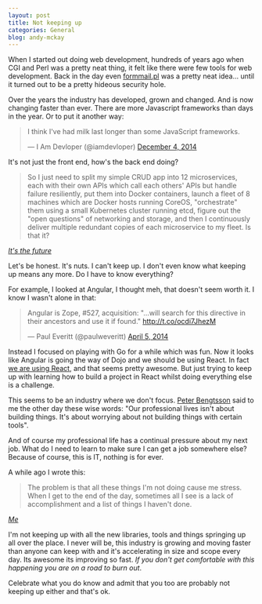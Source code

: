 ```yaml
---
layout: post
title: Not keeping up
categories: General
blog: andy-mckay
---
```


When I started out doing web development, hundreds of years ago when CGI and Perl was a pretty neat thing, it felt like there were few tools for web development. Back in the day even <a href="http://securitytracker.com/id/1001108">formmail.pl</a> was a pretty neat idea... until it turned out to be a pretty hideous security hole.

Over the years the industry has developed, grown and changed. And is now changing faster than ever. There are more Javascript frameworks than days in the year. Or to put it another way:

<blockquote class="twitter-tweet" lang="en"><p lang="en" dir="ltr">I think I&#39;ve had milk last longer than some JavaScript frameworks.</p>&mdash; I Am Devloper (@iamdevloper) <a href="https://twitter.com/iamdevloper/status/540481335362875392">December 4, 2014</a></blockquote>
<script async src="//platform.twitter.com/widgets.js" charset="utf-8"></script>

It's not just the front end, how's the back end doing?

<blockquote>
So I just need to split my simple CRUD app into 12 microservices, each with their own APIs which call each others' APIs but handle failure resiliently, put them into Docker containers, launch a fleet of 8 machines which are Docker hosts running CoreOS, "orchestrate" them using a small Kubernetes cluster running etcd, figure out the "open questions" of networking and storage, and then I continuously deliver multiple redundant copies of each microservice to my fleet. Is that it?
</blockquote>
<cite><a href="http://blog.circleci.com/its-the-future/">It's the future</a></cite>

Let's be honest. It's nuts. I can't keep up. I don't even know what keeping up means any more. Do I have to know everything?

For example, I looked at Angular, I thought meh, that doesn't seem worth it. I know I wasn't alone in that:

<blockquote class="twitter-tweet" lang="en"><p lang="en" dir="ltr">Angular is Zope, #527, acquisition: &quot;…will search for this directive in their ancestors and use it if found.&quot; <a href="http://t.co/ocdi7JhezM">http://t.co/ocdi7JhezM</a></p>&mdash; Paul Everitt (@paulweveritt) <a href="https://twitter.com/paulweveritt/status/452460341990289408">April 5, 2014</a></blockquote>
<script async src="//platform.twitter.com/widgets.js" charset="utf-8"></script>

Instead I focused on playing with Go for a while which was fun. Now it looks like Angular is going the way of Dojo and we should be using React. In fact <a href="https://github.com/mozilla/payments-ui">we are using React</a>, and that seems pretty awesome. But just trying to keep up with learning how to build a project in React whilst doing everything else is a challenge.

This seems to be an industry where we don't focus. <a href="http://www.peterbe.com/">Peter Bengtsson</a> said to me the other day these wise words: "Our professional lives isn't about building things. It's about worrying about not building things with certain tools".

And of course my professional life has a continual pressure about my next job. What do I need to learn to make sure I can get a job somewhere else? Because of course, this is IT, nothing is for ever.

A while ago I wrote this:

<blockquote>
The problem is that all these things I'm not doing cause me stress. When I get to the end of the day, sometimes all I see is a lack of accomplishment and a list of things I haven't done.
</blockquote>
<cite><a href="https://mckay.pub/2013-01-03-doing-less-in-the-new-year/">Me</a></cite>

I'm not keeping up with all the new libraries, tools and things springing up all over the place. I never will be, this industry is growing and moving faster than anyone can keep with and it's accelerating in size and scope every day. Its awesome its improving so fast. *If you don't get comfortable with this happening you are on a road to burn out*.

Celebrate what you do know and admit that you too are probably not keeping up either and that's ok.
